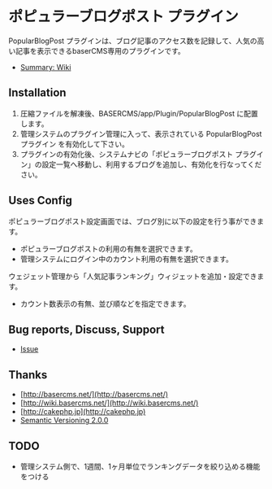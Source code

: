 # ポピュラーブログポスト プラグイン

PopularBlogPost プラグインは、ブログ記事のアクセス数を記録して、人気の高い記事を表示できるbaserCMS専用のプラグインです。

- [Summary: Wiki](https://github.com/materializing/PopularBlogPost/wiki)


## Installation

1. 圧縮ファイルを解凍後、BASERCMS/app/Plugin/PopularBlogPost に配置します。
2. 管理システムのプラグイン管理に入って、表示されている PopularBlogPost プラグイン を有効化して下さい。
3. プラグインの有効化後、システムナビの「ポピュラーブログポスト プラグイン」の設定一覧へ移動し、利用するブログを追加し、有効化を行なってください。


## Uses Config

ポピュラーブログポスト設定画面では、ブログ別に以下の設定を行う事ができます。
- ポピュラーブログポストの利用の有無を選択できます。
- 管理システムにログイン中のカウント利用の有無を選択できます。

ウェジェット管理から「人気記事ランキング」ウィジェットを追加・設定できます。
- カウント数表示の有無、並び順などを指定できます。


## Bug reports, Discuss, Support

- [Issue](https://github.com/materializing/popular_blog_post/issues)


## Thanks

- [http://basercms.net/](http://basercms.net/)
- [http://wiki.basercms.net/](http://wiki.basercms.net/)
- [http://cakephp.jp](http://cakephp.jp)
- [Semantic Versioning 2.0.0](http://semver.org/lang/ja/)


## TODO

- 管理システム側で、1週間、1ヶ月単位でランキングデータを絞り込める機能をつける
